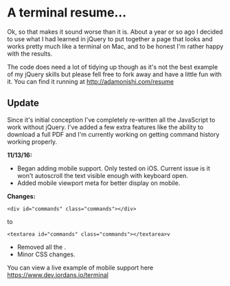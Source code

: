 # A terminal resume...

Ok, so that makes it sound worse than it is. About a year or so ago I decided to use what I had learned in jQuery to put together a page that looks and works pretty much like a terminal on Mac, and to be honest I'm rather happy with the results.

The code does need a lot of tidying up though as it's not the best example of my jQuery skills but please fell free to fork away and have a little fun with it. You can find it running at http://adamonishi.com/resume

## Update

Since it's initial conception I've completely re-written all the JavaScript to work without jQuery. I've added a few extra features like the ability to download a full PDF and I'm currently working on getting command history working properly.

**11/13/16:**
- Began adding mobile support. Only tested on iOS. Current issue is it won't autoscroll the text visible enough with keyboard open.
- Added mobile viewport meta for better display on mobile.

**Changes:**
```
<div id="commands" class="commands"></div>
```
to
```
<textarea id="commands" class="commands"></textarea>v
```
- Removed all the <b></b>.
- Minor CSS changes.

You can view a live example of mobile support here https://www.dev.jordans.io/terminal
